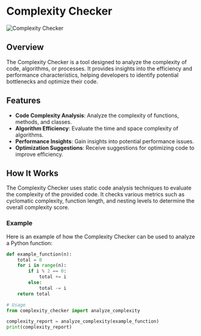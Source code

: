 # Complexity Checker

![Complexity Checker](https://example.com/your-image-url.jpg) <!-- Replace with an actual image URL if you have one -->

## Overview

The Complexity Checker is a tool designed to analyze the complexity of code, algorithms, or processes. It provides insights into the efficiency and performance characteristics, helping developers to identify potential bottlenecks and optimize their code.

## Features

- **Code Complexity Analysis**: Analyze the complexity of functions, methods, and classes.
- **Algorithm Efficiency**: Evaluate the time and space complexity of algorithms.
- **Performance Insights**: Gain insights into potential performance issues.
- **Optimization Suggestions**: Receive suggestions for optimizing code to improve efficiency.

## How It Works

The Complexity Checker uses static code analysis techniques to evaluate the complexity of the provided code. It checks various metrics such as cyclomatic complexity, function length, and nesting levels to determine the overall complexity score.

### Example

Here is an example of how the Complexity Checker can be used to analyze a Python function:

```python
def example_function(n):
    total = 0
    for i in range(n):
        if i % 2 == 0:
            total += i
        else:
            total -= i
    return total

# Usage
from complexity_checker import analyze_complexity

complexity_report = analyze_complexity(example_function)
print(complexity_report)
